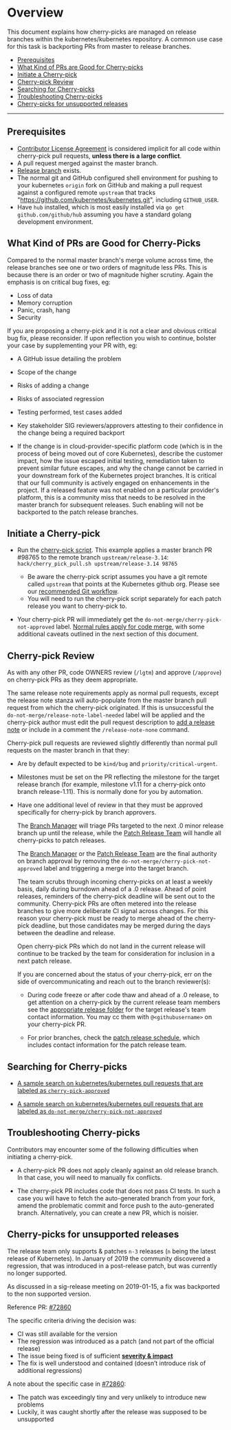 # Overview

This document explains how cherry-picks are managed on release branches within
the kubernetes/kubernetes repository.
A common use case for this task is backporting PRs from master to release
branches.

- [Prerequisites](#prerequisites)
- [What Kind of PRs are Good for Cherry-picks](#what-kind-of-prs-are-good-for-cherry-picks)
- [Initiate a Cherry-pick](#initiate-a-cherry-pick)
- [Cherry-pick Review](#cherry-pick-review)
- [Searching for Cherry-picks](#searching-for-cherry-picks)
- [Troubleshooting Cherry-picks](#troubleshooting-cherry-picks)
- [Cherry-picks for unsupported releases](#cherry-picks-for-unsupported-releases)

---

## Prerequisites

- [Contributor License Agreement](http://git.k8s.io/community/CLA.md) is
  considered implicit for all code within cherry-pick pull requests,
  **unless there is a large conflict**.
- A pull request merged against the master branch.
- [Release branch](https://git.k8s.io/release/docs/branching.md) exists.
- The normal git and GitHub configured shell environment for pushing to your
  kubernetes `origin` fork on GitHub and making a pull request against a
  configured remote `upstream` that tracks
  "https://github.com/kubernetes/kubernetes.git", including `GITHUB_USER`.
- Have `hub` installed, which is most easily installed via `go get github.com/github/hub` assuming you have a standard golang development
  environment.

## What Kind of PRs are Good for Cherry-Picks

Compared to the normal master branch's merge volume across time,
the release branches see one or two orders of magnitude less PRs.
This is because there is an order or two of magnitude higher scrutiny.
Again the emphasis is on critical bug fixes, eg:

- Loss of data
- Memory corruption
- Panic, crash, hang
- Security

If you are proposing a cherry-pick and it is not a clear and obvious
critical bug fix, please reconsider. If upon reflection you wish to
continue, bolster your case by supplementing your PR with, eg:

- A GitHub issue detailing the problem

- Scope of the change

- Risks of adding a change

- Risks of associated regression

- Testing performed, test cases added

- Key stakeholder SIG reviewers/approvers attesting to their confidence in the
  change being a required backport

- If the change is in cloud-provider-specific platform code (which is in the
  process of being moved out of core Kubernetes), describe the customer impact,
  how the issue escaped initial testing, remediation taken to prevent similar
  future escapes, and why the change cannot be carried in your downstream
  fork of the Kubernetes project branches. It is critical that our full
  community is actively engaged on enhancements in the project. If a
  released feature was not enabled on a particular provider's platform, this
  is a community miss that needs to be resolved in the master branch for
  subsequent releases. Such enabling will not be backported to the patch
  release branches.

## Initiate a Cherry-pick

- Run the [cherry-pick
  script](https://git.k8s.io/kubernetes/hack/cherry_pick_pull.sh).
  This example applies a master branch PR #98765 to the remote branch
  `upstream/release-3.14`: `hack/cherry_pick_pull.sh upstream/release-3.14 98765`

  - Be aware the cherry-pick script assumes you have a git remote called
    `upstream` that points at the Kubernetes github org.
    Please see our [recommended Git workflow](https://git.k8s.io/community/contributors/guide/github-workflow.md#workflow).
  - You will need to run the cherry-pick script separately for each patch release you want to cherry-pick to.

- Your cherry-pick PR will immediately get the `do-not-merge/cherry-pick-not-approved` label.
  [Normal rules apply for code merge](https://github.com/kubernetes/community/blob/master/contributors/devel/sig-release/release.md#tldr),
  with some additional caveats outlined in the next section of this document.

## Cherry-pick Review

As with any other PR, code OWNERS review (`/lgtm`) and approve (`/approve`) on
cherry-pick PRs as they deem appropriate.

The same release note requirements apply as normal pull requests,
except the release note stanza will auto-populate from the master
branch pull request from which the cherry-pick originated. If this
is unsuccessful the `do-not-merge/release-note-label-needed` label
will be applied and the cherry-pick author must edit the pull request
description to [add a release note](https://git.k8s.io/community/contributors/guide/release-notes.md)
or include in a comment the `/release-note-none` command.

Cherry-pick pull requests are reviewed slightly differently than normal
pull requests on the master branch in that they:

- Are by default expected to be `kind/bug` and `priority/critical-urgent`.

- Milestones must be set on the PR reflecting the milestone for the target
  release branch (for example, milestone v1.11 for a cherry-pick onto branch
  release-1.11). This is normally done for you by automation.

- Have one additional level of review in that they must be approved specifically
  for cherry-pick by branch approvers.

  The [Branch Manager](https://git.k8s.io/sig-release/release-team/role-handbooks/branch-manager)
  will triage PRs targeted to the next .0 minor release branch up until the
  release, while the [Patch Release Team](https://git.k8s.io/sig-release/release-team/role-handbooks/patch-release-manager)
  will handle all cherry-picks to patch releases.

  The [Branch Manager](https://git.k8s.io/sig-release/release-team/role-handbooks/branch-manager)
  or the [Patch Release Team](https://git.k8s.io/sig-release/release-team/role-handbooks/patch-release-manager)
  are the final authority on branch approval by removing the `do-not-merge/cherry-pick-not-approved`
  label and triggering a merge into the target branch.

  The team scrubs through incoming cherry-picks on at least a weekly basis, daily during
  burndown ahead of a .0 release. Ahead of point releases, reminders of the
  cherry-pick deadline will be sent out to the community. Cherry-pick PRs are
  often metered into the release branches to give more deliberate CI signal across
  changes. For this reason your cherry-pick must be ready to merge ahead of
  the cherry-pick deadline, but those candidates may be merged during the days
  between the deadline and release.

  Open cherry-pick PRs which do not land in the current release will
  continue to be tracked by the team for consideration for inclusion in a next
  patch release.

  If you are concerned about the status of your cherry-pick, err on the
  side of overcommunicating and reach out to the branch reviewer(s):

  - During code freeze or after code thaw and ahead of a .0 release, to get attention on a cherry-pick by the current
    release team members see the [appropriate release folder](https://git.k8s.io/sig-release/releases)
    for the target release's team contact information. You may cc them with
    `@<githubusername>` on your cherry-pick PR.

  - For prior branches, check the [patch release schedule](https://git.k8s.io/sig-release/releases/patch-releases.md), which includes contact information for the patch release team.

## Searching for Cherry-picks

- [A sample search on kubernetes/kubernetes pull requests that are labeled as `cherry-pick-approved`](https://github.com/kubernetes/kubernetes/pulls?q=is%3Aopen+is%3Apr+label%3Acherry-pick-approved)

- [A sample search on kubernetes/kubernetes pull requests that are labeled as `do-not-merge/cherry-pick-not-approved`](https://github.com/kubernetes/kubernetes/pulls?q=is%3Aopen+is%3Apr+label%3Ado-not-merge%2Fcherry-pick-not-approved)

## Troubleshooting Cherry-picks

Contributors may encounter some of the following difficulties when initiating a cherry-pick.

- A cherry-pick PR does not apply cleanly against an old release branch.
  In that case, you will need to manually fix conflicts.

- The cherry-pick PR includes code that does not pass CI tests.
  In such a case you will have to fetch the auto-generated branch from your fork, amend the problematic commit and force push to the auto-generated branch.
  Alternatively, you can create a new PR, which is noisier.

## Cherry-picks for unsupported releases

The release team only supports & patches `n-3` releases (`n` being the latest release of Kubernetes). In January of 2019 the community discovered a regression, that was introduced in a post-release patch, but was currently no longer supported.

As discussed in a sig-release meeting on 2019-01-15, a fix was backported to the non supported version.

Reference PR: [#72860](https://github.com/kubernetes/kubernetes/pull/72860#issuecomment-454072746)

The specific criteria driving the decision was:

- CI was still available for the version
- The regression was introduced as a patch (and not part of the official release)
- The issue being fixed is of sufficient **[severity & impact](#what-kind-of-prs-are-good-for-cherry-picks)**
- The fix is well understood and contained (doesn’t introduce risk of additional regressions)

A note about the specific case in [#72860](https://github.com/kubernetes/kubernetes/pull/72860#issuecomment-454072746):

- The patch was exceedingly tiny and very unlikely to introduce new problems
- Luckily, it was caught shortly after the release was supposed to be unsupported
